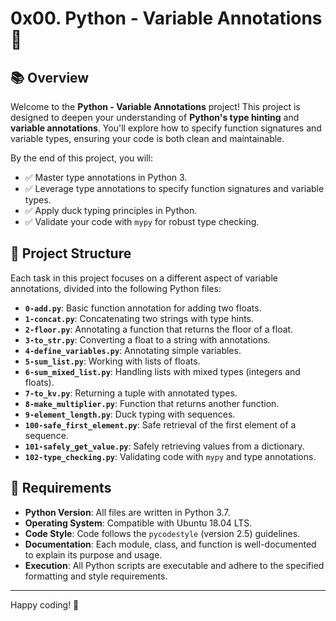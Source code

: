 # 0x00. Python - Variable Annotations 🐍

## 📚 Overview

Welcome to the **Python - Variable Annotations** project! This project is designed to deepen your understanding of **Python's type hinting** and **variable annotations**. You'll explore how to specify function signatures and variable types, ensuring your code is both clean and maintainable.

By the end of this project, you will:
- ✅ Master type annotations in Python 3.
- ✅ Leverage type annotations to specify function signatures and variable types.
- ✅ Apply duck typing principles in Python.
- ✅ Validate your code with `mypy` for robust type checking.

## 📂 Project Structure

Each task in this project focuses on a different aspect of variable annotations, divided into the following Python files:

- **`0-add.py`**: Basic function annotation for adding two floats.
- **`1-concat.py`**: Concatenating two strings with type hints.
- **`2-floor.py`**: Annotating a function that returns the floor of a float.
- **`3-to_str.py`**: Converting a float to a string with annotations.
- **`4-define_variables.py`**: Annotating simple variables.
- **`5-sum_list.py`**: Working with lists of floats.
- **`6-sum_mixed_list.py`**: Handling lists with mixed types (integers and floats).
- **`7-to_kv.py`**: Returning a tuple with annotated types.
- **`8-make_multiplier.py`**: Function that returns another function.
- **`9-element_length.py`**: Duck typing with sequences.
- **`100-safe_first_element.py`**: Safe retrieval of the first element of a sequence.
- **`101-safely_get_value.py`**: Safely retrieving values from a dictionary.
- **`102-type_checking.py`**: Validating code with `mypy` and type annotations.

## 🎯 Requirements

- **Python Version**: All files are written in Python 3.7.
- **Operating System**: Compatible with Ubuntu 18.04 LTS.
- **Code Style**: Code follows the `pycodestyle` (version 2.5) guidelines.
- **Documentation**: Each module, class, and function is well-documented to explain its purpose and usage.
- **Execution**: All Python scripts are executable and adhere to the specified formatting and style requirements.

---

Happy coding! 🚀
